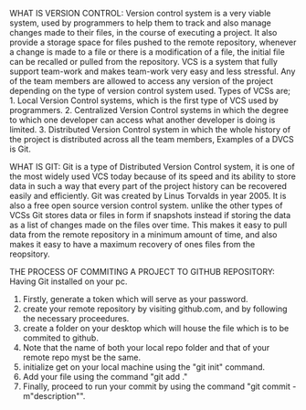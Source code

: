 WHAT IS VERSION CONTROL: Version control system is a very viable system, used by programmers to help them to track and also manage changes made to their files, in the course of executing a project.   It also provide a storage space for files pushed to the remote repository, whenever a change is made to a file or there is a modification of a file, the initial file can be recalled or pulled from the repository.    VCS is a system that fully support team-work and makes team-work very easy and less stressful.  Any of the team members are allowed to access any version of the project depending on the type of version control system used.  Types of VCSs are; 1. Local Version Control systems, which is the first type of VCS used by programmers. 2. Centralized Version Control systems in which the degree to which one developer can  access what another developer is doing is limited.  3. Distributed Version Control system in which the whole history of the project is distributed across all the team members, Examples of a DVCS is Git.

WHAT IS GIT: Git is a type of Distributed Version Control system, it is one of the most widely used VCS today because of its speed and its ability to store data in such a way that every part of the project history can be recovered easily and efficiently.  Git was created by Linus Torvalds in year 2005. It is also a free open source version control system.       unlike the other types of VCSs Git stores data or files in form if snapshots instead if storing the data as a list of changes made on the files over time. This makes it easy to pull data from the remote repository in a minimum amount of time, and also makes it easy to have a maximum recovery of ones files from the reopsitory.

THE PROCESS OF COMMITING A PROJECT TO GITHUB REPOSITORY:
Having Git installed on your pc.
1. Firstly, generate a token which will serve as your password.
2. create your remote repository by visiting github.com, and by following the necessary proceedures.
3. create a folder on your desktop which will house the file which is to be commited to github. 
4. Note that the name of both your local repo folder and that of your remote repo myst be the same.
5. initialize get on your local machine using the "git init" command.
6. Add your file using the command "git add ."
7. Finally, proceed to run your commit by using the command "git commit -m"description"".
